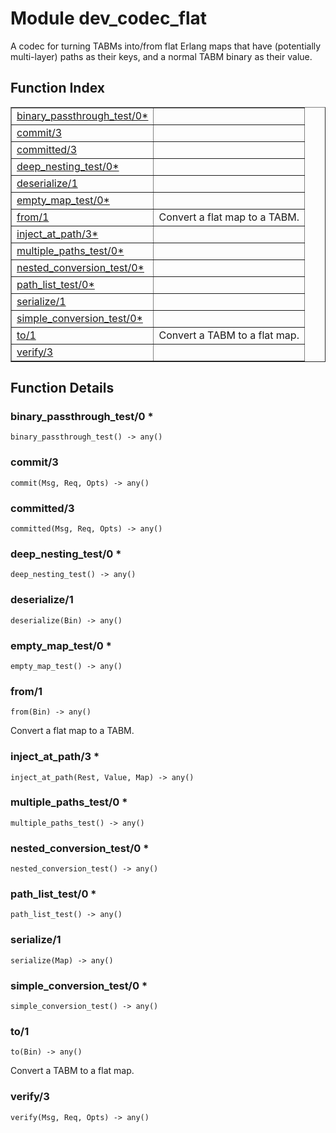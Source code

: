 

# Module dev_codec_flat #

A codec for turning TABMs into/from flat Erlang maps that have
(potentially multi-layer) paths as their keys, and a normal TABM binary as
their value.

<a name="index"></a>

## Function Index ##


<table width="100%" border="1" cellspacing="0" cellpadding="2" summary="function index"><tr><td valign="top"><a href="#binary_passthrough_test-0">binary_passthrough_test/0*</a></td><td></td></tr><tr><td valign="top"><a href="#commit-3">commit/3</a></td><td></td></tr><tr><td valign="top"><a href="#committed-3">committed/3</a></td><td></td></tr><tr><td valign="top"><a href="#deep_nesting_test-0">deep_nesting_test/0*</a></td><td></td></tr><tr><td valign="top"><a href="#deserialize-1">deserialize/1</a></td><td></td></tr><tr><td valign="top"><a href="#empty_map_test-0">empty_map_test/0*</a></td><td></td></tr><tr><td valign="top"><a href="#from-1">from/1</a></td><td>Convert a flat map to a TABM.</td></tr><tr><td valign="top"><a href="#inject_at_path-3">inject_at_path/3*</a></td><td></td></tr><tr><td valign="top"><a href="#multiple_paths_test-0">multiple_paths_test/0*</a></td><td></td></tr><tr><td valign="top"><a href="#nested_conversion_test-0">nested_conversion_test/0*</a></td><td></td></tr><tr><td valign="top"><a href="#path_list_test-0">path_list_test/0*</a></td><td></td></tr><tr><td valign="top"><a href="#serialize-1">serialize/1</a></td><td></td></tr><tr><td valign="top"><a href="#simple_conversion_test-0">simple_conversion_test/0*</a></td><td></td></tr><tr><td valign="top"><a href="#to-1">to/1</a></td><td>Convert a TABM to a flat map.</td></tr><tr><td valign="top"><a href="#verify-3">verify/3</a></td><td></td></tr></table>


<a name="functions"></a>

## Function Details ##

<a name="binary_passthrough_test-0"></a>

### binary_passthrough_test/0 * ###

`binary_passthrough_test() -> any()`

<a name="commit-3"></a>

### commit/3 ###

`commit(Msg, Req, Opts) -> any()`

<a name="committed-3"></a>

### committed/3 ###

`committed(Msg, Req, Opts) -> any()`

<a name="deep_nesting_test-0"></a>

### deep_nesting_test/0 * ###

`deep_nesting_test() -> any()`

<a name="deserialize-1"></a>

### deserialize/1 ###

`deserialize(Bin) -> any()`

<a name="empty_map_test-0"></a>

### empty_map_test/0 * ###

`empty_map_test() -> any()`

<a name="from-1"></a>

### from/1 ###

`from(Bin) -> any()`

Convert a flat map to a TABM.

<a name="inject_at_path-3"></a>

### inject_at_path/3 * ###

`inject_at_path(Rest, Value, Map) -> any()`

<a name="multiple_paths_test-0"></a>

### multiple_paths_test/0 * ###

`multiple_paths_test() -> any()`

<a name="nested_conversion_test-0"></a>

### nested_conversion_test/0 * ###

`nested_conversion_test() -> any()`

<a name="path_list_test-0"></a>

### path_list_test/0 * ###

`path_list_test() -> any()`

<a name="serialize-1"></a>

### serialize/1 ###

`serialize(Map) -> any()`

<a name="simple_conversion_test-0"></a>

### simple_conversion_test/0 * ###

`simple_conversion_test() -> any()`

<a name="to-1"></a>

### to/1 ###

`to(Bin) -> any()`

Convert a TABM to a flat map.

<a name="verify-3"></a>

### verify/3 ###

`verify(Msg, Req, Opts) -> any()`

